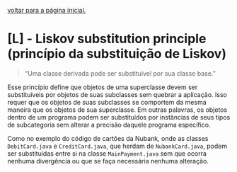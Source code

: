 [voltar para a página inicial.](https://github.com/viniciuspadovam/Design-Pattern)

# [L] - Liskov substitution principle (princípio da substituição de Liskov)

> “Uma classe derivada pode ser substituível por sua classe base.”

Esse princípio define que objetos de uma superclasse devem ser substituíveis por objetos de suas subclasses sem quebrar a aplicação. Isso requer que os objetos de suas subclasses se comportem da mesma maneira que os objetos de sua superclasse. Em outras palavras, os objetos dentro de um programa podem ser substituídos por instâncias de seus tipos de subcategoria sem alterar a precisão daquele programa específico.

Como no exemplo do código de cartões da Nubank, onde as classes `DebitCard.java` e `CreditCard.java`, que herdam de `NubankCard.java`, podem ser substituídas entre si na classe `MainPayment.java` sem que ocorra nenhuma divergência ou que se faça necessária nenhuma alteração.
